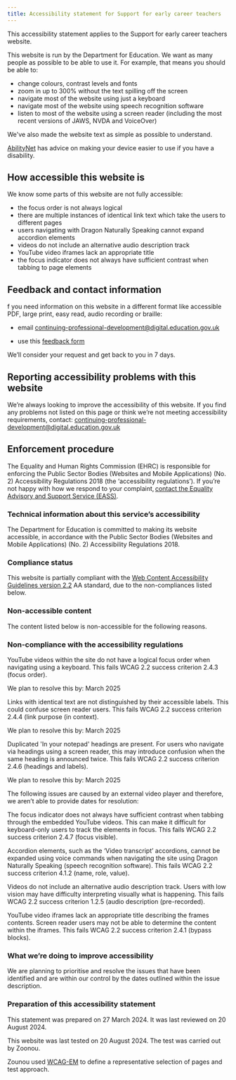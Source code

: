 ```yaml
---
title: Accessibility statement for Support for early career teachers
---
```


This accessibility statement applies to the Support for early career teachers website.

This website is run by the Department for Education. We want as many people as possible to be able to use it. For example, that means you should be able to:

- change colours, contrast levels and fonts
- zoom in up to 300% without the text spilling off the screen
- navigate most of the website using just a keyboard
- navigate most of the website using speech recognition software
- listen to most of the website using a screen reader (including the most recent versions of JAWS, NVDA and VoiceOver)

We've also made the website text as simple as possible to understand.

[AbilityNet](https://mcmw.abilitynet.org.uk/) has advice on making your device easier to use if you have a disability. 

## How accessible this website is

We know some parts of this website are not fully accessible:

- the focus order is not always logical
- there are multiple instances of identical link text which take the users to different pages
- users navigating with Dragon Naturally Speaking cannot expand accordion elements
- videos do not include an alternative audio description track
- YouTube video iframes lack an appropriate title
- the focus indicator does not always have sufficient contrast when tabbing to page elements

## Feedback and contact information

f you need information on this website in a different format like accessible PDF, large print, easy read, audio recording or braille: 

- email [continuing-professional-development@digital.education.gov.uk](mailto:continuing-professional-development@digital.education.gov.uk)

- use this [feedback form](https://forms.office.com.mcas.ms/Pages/ResponsePage.aspx?id=yXfS-grGoU2187O4s0qC-YkKKgAihPhLr_Bqhw1DVMZUMjlKMU4xRlNCTUk0WEVTVTdOVDNMUDFWWCQlQCN0PWcu)

We’ll consider your request and get back to you in 7 days.

## Reporting accessibility problems with this website

We’re always looking to improve the accessibility of this website. If you find any problems not listed on this page or think we’re not meeting accessibility requirements, contact: [continuing-professional-development@digital.education.gov.uk](mailto:continuing-professional-development@digital.education.gov.uk)

## Enforcement procedure

The Equality and Human Rights Commission (EHRC) is responsible for enforcing the Public Sector Bodies (Websites and Mobile Applications) (No. 2) Accessibility Regulations 2018 (the ‘accessibility regulations’). If you’re not happy with how we respond to your complaint, [contact the Equality Advisory and Support Service (EASS)](https://www.equalityadvisoryservice.com/).

### Technical information about this service’s accessibility

The Department for Education is committed to making its website accessible, in accordance with the Public Sector Bodies (Websites and Mobile Applications) (No. 2) Accessibility Regulations 2018.

### Compliance status

This website is partially compliant with the [Web Content Accessibility Guidelines version 2.2](https://www.w3.org/TR/WCAG22/) AA standard, due to the non-compliances listed below.

### Non-accessible content

The content listed below is non-accessible for the following reasons.

### Non-compliance with the accessibility regulations

YouTube videos within the site do not have a logical focus order when navigating using a keyboard. This fails WCAG 2.2 success criterion 2.4.3 (focus order). 

We plan to resolve this by: March 2025

Links with identical text are not distinguished by their accessible labels. This could confuse screen reader users. This fails WCAG 2.2 success criterion 2.4.4 (link purpose (in context).

We plan to resolve this by: March 2025

Duplicated 'In your notepad' headings are present. For users who navigate via headings using a screen reader, this may introduce confusion when the same heading is announced twice. This fails WCAG 2.2 success criterion 2.4.6 (headings and labels).

We plan to resolve this by:  March 2025

The following issues are caused by an external video player and therefore, we aren’t able to provide dates for resolution: 

The focus indicator does not always have sufficient contrast when tabbing through the embedded YouTube videos. This can make it difficult for keyboard-only users to track the elements in focus. This fails WCAG 2.2 success criterion 2.4.7 (focus visible).

Accordion elements, such as the ‘Video transcript’ accordions, cannot be expanded using voice commands when navigating the site using Dragon Naturally Speaking (speech recognition software). This fails WCAG 2.2 success criterion 4.1.2 (name, role, value).

Videos do not include an alternative audio description track. Users with low vision may have difficulty interpreting visually what is happening. This fails WCAG 2.2 success criterion 1.2.5 (audio description (pre-recorded).

YouTube video iframes lack an appropriate title describing the frames contents. Screen reader users may not be able to determine the content within the iframes. This fails WCAG 2.2 success criterion 2.4.1 (bypass blocks).

### What we’re doing to improve accessibility

We are planning to prioritise and resolve the issues that have been identified and are within our control by the dates outlined within the issue description.

### Preparation of this accessibility statement

This statement was prepared on 27 March 2024. It was last reviewed on 20 August 2024.

This website was last tested on 20 August 2024. The test was carried out by Zoonou.

Zounou used [WCAG-EM](https://www.w3.org/TR/WCAG-EM/) to define a representative selection of pages and test approach.
